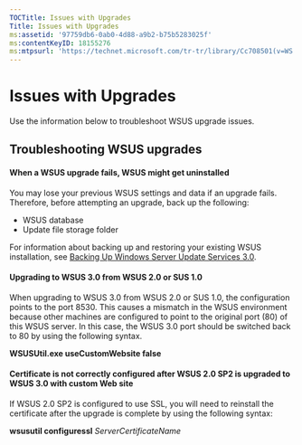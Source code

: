 ```yaml
---
TOCTitle: Issues with Upgrades
Title: Issues with Upgrades
ms:assetid: '97759db6-0ab0-4d88-a9b2-b75b5283025f'
ms:contentKeyID: 18155276
ms:mtpsurl: 'https://technet.microsoft.com/tr-tr/library/Cc708501(v=WS.10)'
---
```


Issues with Upgrades
====================

Use the information below to troubleshoot WSUS upgrade issues.

Troubleshooting WSUS upgrades
-----------------------------

#### When a WSUS upgrade fails, WSUS might get uninstalled

You may lose your previous WSUS settings and data if an upgrade fails. Therefore, before attempting an upgrade, back up the following:

-   WSUS database
-   Update file storage folder

For information about backing up and restoring your existing WSUS installation, see [Backing Up Windows Server Update Services 3.0](https://technet.microsoft.com/0f0b7103-052e-481e-9efb-be7ab06fbd18).

#### Upgrading to WSUS 3.0 from WSUS 2.0 or SUS 1.0

When upgrading to WSUS 3.0 from WSUS 2.0 or SUS 1.0, the configuration points to the port 8530. This causes a mismatch in the WSUS environment because other machines are configured to point to the original port (80) of this WSUS server. In this case, the WSUS 3.0 port should be switched back to 80 by using the following syntax.

**WSUSUtil.exe useCustomWebsite false**

#### Certificate is not correctly configured after WSUS 2.0 SP2 is upgraded to WSUS 3.0 with custom Web site

If WSUS 2.0 SP2 is configured to use SSL, you will need to reinstall the certificate after the upgrade is complete by using the following syntax:

**wsusutil configuressl** *ServerCertificateName*
